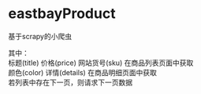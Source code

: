 # eastbayProduct
基于scrapy的小爬虫  

其中：  
标题(title) 价格(price) 网站货号(sku) 在商品列表页面中获取  
颜色(color) 详情(details) 在商品明细页面中获取  
若列表中存在下一页，则请求下一页数据
